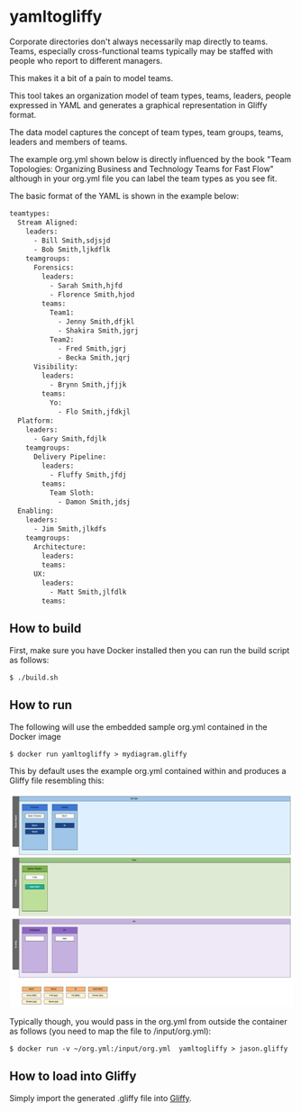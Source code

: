 # yamltogliffy
Corporate directories don't always necessarily map directly to teams. Teams, 
especially cross-functional teams typically may be staffed with people who report to 
different managers. 

This makes it a bit of a pain to model teams.

This tool takes an organization model of team types, teams, leaders, people expressed 
in YAML and generates a graphical representation in Gliffy format.

The data model captures the concept of team types, team groups, teams, leaders and 
members of teams.

The example org.yml shown below is directly influenced by the book "Team Topologies: 
Organizing Business and Technology Teams for Fast Flow" although in your org.yml
file you can label the team types as you see fit.

The basic format of the YAML is shown in the example below:

~~~~
teamtypes:
  Stream Aligned:
    leaders:
      - Bill Smith,sdjsjd
      - Bob Smith,ljkdflk
    teamgroups:
      Forensics:
        leaders:
          - Sarah Smith,hjfd
          - Florence Smith,hjod
        teams:
          Team1:
            - Jenny Smith,dfjkl
            - Shakira Smith,jgrj
          Team2:
            - Fred Smith,jgrj
            - Becka Smith,jqrj
      Visibility:
        leaders:
          - Brynn Smith,jfjjk
        teams:
          Yo:
            - Flo Smith,jfdkjl
  Platform:
    leaders:
      - Gary Smith,fdjlk
    teamgroups:
      Delivery Pipeline:
        leaders:
          - Fluffy Smith,jfdj
        teams:
          Team Sloth:
            - Damon Smith,jdsj
  Enabling:
    leaders:
      - Jim Smith,jlkdfs
    teamgroups:
      Architecture:
        leaders:
        teams:
      UX:
        leaders:
          - Matt Smith,jlfdlk
        teams:
~~~~

How to build
------------

First, make sure you have Docker installed then you can run the build script as follows:

    $ ./build.sh

How to run
----------

The following will use the embedded sample org.yml contained in the Docker image

    $ docker run yamltogliffy > mydiagram.gliffy

This by default uses the example org.yml contained within and produces a Gliffy file resembling 
this:

![example.png](example.png)


Typically though, you would pass in the org.yml from outside the container as follows (you need
 to map the file to /input/org.yml):

    $ docker run -v ~/org.yml:/input/org.yml  yamltogliffy > jason.gliffy

How to load into Gliffy    
-----------------------

Simply import the generated .gliffy file into [Gliffy](https://www.gliffy.com). 
